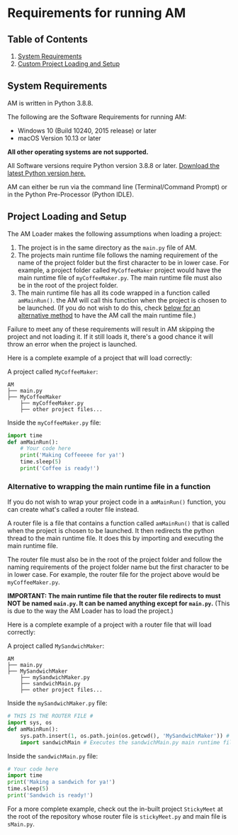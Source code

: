 # Requirements for running AM

## Table of Contents
1. [System Requirements](#system-requirements)
2. [Custom Project Loading and Setup](#project-loading-and-setup)


## System Requirements
AM is written in Python 3.8.8.

The following are the Software Requirements for running AM:

- Windows 10 (Build 10240, 2015 release) or later
- macOS Version 10.13 or later

**All other operating systems are not supported.**

All Software versions require Python version 3.8.8 or later. [Download the latest Python version here.](https://www.python.org/downloads/)

AM can either be run via the command line (Terminal/Command Prompt) or in the Python Pre-Processor (Python IDLE).

## Project Loading and Setup
The AM Loader makes the following assumptions when loading a project:
1) The project is in the same directory as the `main.py` file of AM.
2) The projects main runtime file follows the naming requirement of the name of the project folder but the first character to be in lower case. For example, a project folder called `MyCoffeeMaker` project would have the main runtime file of `myCoffeeMaker.py`. The main runtime file must also be in the root of the project folder.
3) The main runtime file has all its code wrapped in a function called `amMainRun()`. the AM will call this function when the project is chosen to be launched. (If you do not wish to do this, check [below for an alternative method](#alternative-to-wrapping-the-main-runtime-file-in-a-function) to have the AM call the main runtime file.)

Failure to meet any of these requirements will result in AM skipping the project and not loading it. If it still loads it, there's a good chance it will throw an error when the project is launched.

Here is a complete example of a project that will load correctly:

A project called `MyCoffeeMaker`:
```
AM
├── main.py
├── MyCoffeeMaker
    ├── myCoffeeMaker.py
    ├── other project files...
``` 

Inside the `myCoffeeMaker.py` file:
```python
import time
def amMainRun():
    # Your code here
    print('Making Coffeeeee for ya!')
    time.sleep(5)
    print('Coffee is ready!')
```

### Alternative to wrapping the main runtime file in a function
If you do not wish to wrap your project code in a `amMainRun()` function, you can create what's called a router file instead.

A router file is a file that contains a function called `amMainRun()` that is called when the project is chosen to be launched. It then redirects the python thread to the main runtime file.
It does this by importing and executing the main runtime file.

The router file must also be in the root of the project folder and follow the naming requirements of the project folder name but the first character to be in lower case.
For example, the router file for the project above would be `myCoffeeMaker.py`. 

**IMPORTANT: The main runtime file that the router file redirects to must NOT be named `main.py`. It can be named anything except for `main.py`.**
(This is due to the way the AM Loader has to load the project.)

Here is a complete example of a project with a router file that will load correctly:

A project called `MySandwichMaker`:
```
AM
├── main.py
├── MySandwichMaker
    ├── mySandwichMaker.py
    ├── sandwichMain.py
    ├── other project files...
```

Inside the `mySandwichMaker.py` file:
```python
# THIS IS THE ROUTER FILE #
import sys, os
def amMainRun():
    sys.path.insert(1, os.path.join(os.getcwd(), 'MySandwichMaker')) # Change the path to the project folder
    import sandwichMain # Executes the sandwichMain.py main runtime file
```

Inside the `sandwichMain.py` file:
```python
# Your code here
import time
print('Making a sandwich for ya!')
time.sleep(5)
print('Sandwich is ready!')
```

For a more complete example, check out the in-built project `StickyMeet` at the root of the repository whose router file is `stickyMeet.py` and main file is `sMain.py`.
